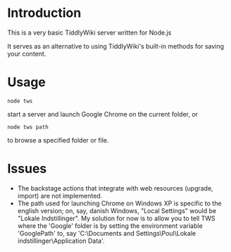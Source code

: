 # Introduction

This is a very basic TiddlyWiki server written for Node.js

It serves as an alternative to using TiddlyWiki's built-in methods for saving your content.

# Usage

	node tws
	
start a server and launch Google Chrome on the current folder, or

	node tws path
	
to browse a specified folder or file.

# Issues

*	The backstage actions that integrate with web resources (upgrade, import) are not implemented.
*	The path used for launching Chrome on Windows XP is specific to the english version; on, say, danish Windows, "Local Settings" would be "Lokale Indstillinger". My solution for now is to allow you to tell TWS where the 'Google' folder is by setting the environment variable 'GooglePath' to, say 'C:\Documents and Settings\Poul\Lokale indstillinger\Application Data\'.

